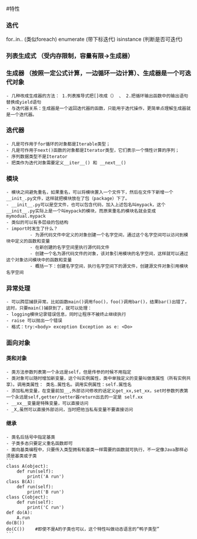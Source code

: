 #特性

### 迭代
 for..in..      (类似foreach)
 enumerate      (带下标迭代)
 isinstance     (判断是否可迭代)
### 列表生成式   （受内存限制，容量有限->生成器）

### 生成器       （按照一定公式计算，一边循环一边计算）、生成器是一个可迭代对象
    - 几种改成生成器的方法： 1.列表推导式把[]改成（） 、 2.把循环输出函数中的输出语句替换成yield语句
    - 与迭代器关系：生成器是一个返回迭代器的函数，只能用于迭代操作，更简单点理解生成器就是一个迭代器。
### 迭代器
    - 凡是可作用于for循环的对象都是Iterable类型；
    - 凡是可作用于next()函数的对象都是Iterator类型，它们表示一个惰性计算的序列； 
    - 序列数据类型不是Iterator
    - 把类作为迭代对象需要定义__iter__() 和 __next__()
### 模块
    - 模块之间避免重名，如果重名，可以将模块置入一个文件下，然后在文件下新增一个__init_.py文件，这样就把模块放在了包（package）下了。
    - __init__.py可以是空文件，也可以包含代码，加入上述包名叫mypack，这个__init__.py实际上是一个叫mypack的模块，而原来重名的模块名就会变成 mymodual.mypack
    - 类似的可以有多层级的包结构
    - import时发生了什么？
             - 为源代码文件中定义的对象创建一个名字空间，通过这个名字空间可以访问到模块中定义的函数和变量
             - 在新创建的名字空间里执行源代码文件
             - 创建一个名为源代码文件的对象，该对象引用模块的名字空间，这样就可以通过这个对象访问模块中的函数和变量
             - 概括一下：创建名字空间，执行名字空间下的源文件，创建源文件对象引用模块名字空间
### 异常处理
    - 可以跨层捕获异常。比如函数main()调用foo()，foo()调用bar()，结果bar()出错了，这时，只要main()捕获到了，就可以处理：
    - logging模块记录错误信息，同时让程序不被终止继续执行
    - raise 可以抛出一个错误           
    - 格式：try:<body> exception Exception as e: <Do>
### 面向对象
#### 类和对象 
    - 类方法参数列表第一个永远是self，但是传参的时候不用指定
    - 类对象可以随时增加新变量，这个叫实例属性，类中单独定义的变量叫做类属性（所有实例共享）。调用类属性： 类名.属性名。调用实例属性：self.属性名
    - 添加私用变量，在变量前加__,外部访问修改的话定义get_xx,set_xx，set时参数列表第一个永远是self,getter/setter器return出去的一定是 self.xx
    - __xx__变量是特殊变量，可以直接访问
    - _X,虽然可以直接外部访问，当时把他当私有变量不要直接访问

#### 继承
    - 类名后括号中指定基类
    - 子类多态只要定义重名函数即可
    - 面向基类编程中，只要传入类型拥有和基类一样需要的函数就可执行，不一定像Java那样必须是基类或子类
    ```
    class A(object):
        def run(self):
            print('A run')
    class B(A):
        def run(self):
            print('B run')
    class C(object):
        def run(self):
            print('C run')
    def do(A):
        A.run
    do(B())
    do(C())    #即使不是A的子类也可以，这个特性叫做动态语言的“鸭子类型”
    ```



